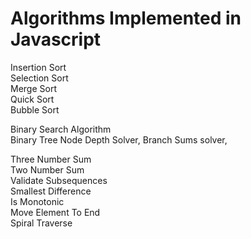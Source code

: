 # Algorithms Implemented in Javascript
Insertion Sort  
Selection Sort  
Merge Sort  
Quick Sort  
Bubble Sort  

  
Binary Search Algorithm  
Binary Tree Node Depth Solver, Branch Sums solver,
  
  
Three Number Sum  
Two Number Sum  
Validate Subsequences  
Smallest Difference  
Is Monotonic  
Move Element To End  
Spiral Traverse  


